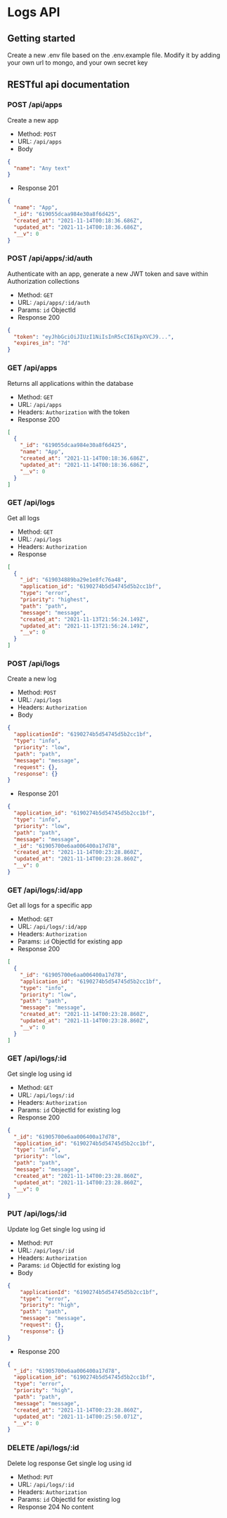 # Logs API

## Getting started
Create a new .env file based on the .env.example file.
Modify it by adding your own url to mongo, and your own secret key

## RESTful api documentation

### POST /api/apps
Create a new app
- Method: `POST`
- URL: `/api/apps`
- Body
```json
{
  "name": "Any text"
}
```
- Response 201
```json
{
  "name": "App",
  "_id": "619055dcaa984e30a8f6d425",
  "created_at": "2021-11-14T00:18:36.686Z",
  "updated_at": "2021-11-14T00:18:36.686Z",
  "__v": 0
}
```

### POST /api/apps/:id/auth
Authenticate with an app, generate a new JWT token and save within Authorization collections
- Method: `GET`
- URL: `/api/apps/:id/auth`
- Params: `id` ObjectId
- Response 200
```json
{
  "token": "eyJhbGciOiJIUzI1NiIsInR5cCI6IkpXVCJ9...",
  "expires_in": "7d"
}
```

### GET /api/apps
Returns all applications within the database
- Method: `GET`
- URL: `/api/apps`
- Headers: `Authorization` with the token
- Response 200
```json
[
  {
    "_id": "619055dcaa984e30a8f6d425",
    "name": "App",
    "created_at": "2021-11-14T00:18:36.686Z",
    "updated_at": "2021-11-14T00:18:36.686Z",
    "__v": 0
  }
]
```

### GET /api/logs
Get all logs
- Method: `GET`
- URL: `/api/logs`
- Headers: `Authorization`
- Response
```json
[
  {
    "_id": "619034889ba29e1e8fc76a48",
    "application_id": "6190274b5d54745d5b2cc1bf",
    "type": "error",
    "priority": "highest",
    "path": "path",
    "message": "message",
    "created_at": "2021-11-13T21:56:24.149Z",
    "updated_at": "2021-11-13T21:56:24.149Z",
    "__v": 0
  }
]
```

### POST /api/logs
Create a new log
- Method: `POST`
- URL: `/api/logs`
- Headers: `Authorization`
- Body
```json
{
  "applicationId": "6190274b5d54745d5b2cc1bf",
  "type": "info",
  "priority": "low",
  "path": "path",
  "message": "message",
  "request": {},
  "response": {}
}
```
- Response 201
```json
{
  "application_id": "6190274b5d54745d5b2cc1bf",
  "type": "info",
  "priority": "low",
  "path": "path",
  "message": "message",
  "_id": "61905700e6aa006400a17d78",
  "created_at": "2021-11-14T00:23:28.860Z",
  "updated_at": "2021-11-14T00:23:28.860Z",
  "__v": 0
}
```

### GET /api/logs/:id/app
Get all logs for a specific app
- Method: `GET`
- URL: `/api/logs/:id/app`
- Headers: `Authorization`
- Params: `id` ObjectId for existing app
- Response 200
```json
[
  {
    "_id": "61905700e6aa006400a17d78",
    "application_id": "6190274b5d54745d5b2cc1bf",
    "type": "info",
    "priority": "low",
    "path": "path",
    "message": "message",
    "created_at": "2021-11-14T00:23:28.860Z",
    "updated_at": "2021-11-14T00:23:28.860Z",
    "__v": 0
  }
]
```

### GET /api/logs/:id
Get single log using id
- Method: `GET`
- URL: `/api/logs/:id`
- Headers: `Authorization`
- Params: `id` ObjectId for existing log
- Response 200
```json
{
  "_id": "61905700e6aa006400a17d78",
  "application_id": "6190274b5d54745d5b2cc1bf",
  "type": "info",
  "priority": "low",
  "path": "path",
  "message": "message",
  "created_at": "2021-11-14T00:23:28.860Z",
  "updated_at": "2021-11-14T00:23:28.860Z",
  "__v": 0
}
```

### PUT /api/logs/:id
Update log
Get single log using id
- Method: `PUT`
- URL: `/api/logs/:id`
- Headers: `Authorization`
- Params: `id` ObjectId for existing log
- Body
```json
{
	"applicationId": "6190274b5d54745d5b2cc1bf",
	"type": "error",
	"priority": "high",
	"path": "path",
	"message": "message",
	"request": {},
	"response": {}
}
```
- Response 200
```json
{
  "_id": "61905700e6aa006400a17d78",
  "application_id": "6190274b5d54745d5b2cc1bf",
  "type": "error",
  "priority": "high",
  "path": "path",
  "message": "message",
  "created_at": "2021-11-14T00:23:28.860Z",
  "updated_at": "2021-11-14T00:25:50.071Z",
  "__v": 0
}
```
### DELETE /api/logs/:id
Delete log response
Get single log using id
- Method: `PUT`
- URL: `/api/logs/:id`
- Headers: `Authorization`
- Params: `id` ObjectId for existing log
- Response 204 No content